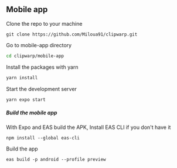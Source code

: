 ## Mobile app

Clone the repo to your machine

``` git
git clone https://github.com/Miloua91/clipwarp.git
```

Go to mobile-app directory

``` sh
cd clipwarp/mobile-app
```

Install the packages with yarn

``` sh 
yarn install
```

Start the development server 

``` sh 
yarn expo start
```

##### Build the mobile app

With Expo and EAS build the APK, Install EAS CLI if you don't have it

``` 
npm install --global eas-cli
```

Build the app 

```
eas build -p android --profile preview
```
